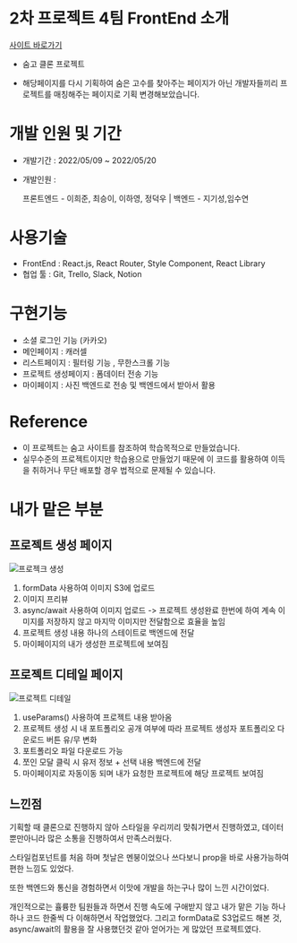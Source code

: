 # 2차 프로젝트 4팀 FrontEnd 소개

<a href="http://www.ggsd.ml:8000/"> 사이트 바로가기 </a>


- 숨고 클론 프로젝트

- 해당페이지를 다시 기획하여 숨은 고수를 찾아주는 페이지가 아닌
  개발자들끼리 프로젝트를 매칭해주는 페이지로 기획 변경해보았습니다.

# 개발 인원 및 기간

- 개발기간 : 2022/05/09 ~ 2022/05/20
- 개발인원 : 
 
  프론트엔드 - 이희준, 최승이, 이하영, 정덕우  |  백엔드 - 지기성,임수연

# 사용기술

- FrontEnd : React.js, React Router, Style Component, React Library
- 협업 툴 : Git, Trello, Slack, Notion

# 구현기능

- 소셜 로그인 기능 (카카오)
- 메인페이지 : 캐러셀
- 리스트페이지 : 필터링 기능 , 무한스크롤 기능
- 프로젝트 생성페이지 : 폼데이터 전송 기능
- 마이페이지 : 사진 백엔드로 전송 및 백엔드에서 받아서 활용

# Reference

- 이 프로젝트는 숨고 사이트를 참조하여 학습목적으로 만들었습니다.
- 실무수준의 프로젝트이지만 학습용으로 만들었기 때문에 이 코드를 활용하여 이득을 취하거나 무단 배포할 경우 법적으로 문제될 수 있습니다.


# 내가 맡은 부분

## 프로젝트 생성 페이지
![프로젝크 생성](https://user-images.githubusercontent.com/93138130/169648176-81b3a451-f041-4caa-abb3-6ec86eef8ea6.gif)

1. formData 사용하여 이미지 S3에 업로드
2. 이미지 프리뷰
3. async/await 사용하여 이미지 업로드 -> 프로젝트 생성완료 한번에 하여 계속 이미지를 저장하지 않고 마지막 이미지만 전달함으로 효율을 높임
4. 프로젝트 생성 내용 하나의 스테이트로 백엔드에 전달
5. 마이페이지의 내가 생성한 프로젝트에 보여짐

## 프로젝트 디테일 페이지
![프로젝트 디테일](https://user-images.githubusercontent.com/93138130/169648187-edaa80dc-be69-4428-96a4-00436ecdd87b.gif)

1. useParams() 사용하여 프로젝트 내용 받아옴
2. 프로젝트 생성 시 내 포트폴리오 공개 여부에 따라 프로젝트 생성자 포트폴리오 다운로드 버튼 유/무 변화
3. 포트폴리오 파일 다운로드 가능
4. 쪼인 모달 클릭 시 유저 정보 + 선택 내용 백엔드에 전달
5. 마이페이지로 자동이동 되며 내가 요청한 프로젝트에 해당 프로젝트 보여짐


## 느낀점
기획할 때 클론으로 진행하지 않아 스타일을 우리끼리 맞춰가면서 진행하였고, 데이터 뿐만아니라 많은 소통을 진행하여서 만족스러웠다.

스타일컴포넌트를 처음 하며 첫날은 멘붕이었으나 쓰다보니 prop을 바로 사용가능하여 편한 느낌도 있었다.

또한 백엔드와 통신을 경험하면서 이맛에 개발을 하는구나 많이 느낀 시간이었다.

개인적으로는 휼륭한 팀원들과 하면서 진행 속도에 구애받지 않고 내가 맡은 기능 하나하나 코드 한줄씩 다 이해하면서 작업했었다.
그리고 formData로 S3업로드 해본 것, async/await의 활용을 잘 사용했던것 같아 얻어가는 게 많았던 프로젝트였다.


